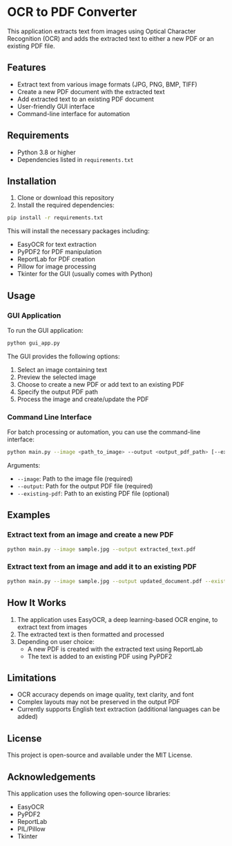 # OCR to PDF Converter

This application extracts text from images using Optical Character Recognition (OCR) and adds the extracted text to either a new PDF or an existing PDF file.

## Features

- Extract text from various image formats (JPG, PNG, BMP, TIFF)
- Create a new PDF document with the extracted text
- Add extracted text to an existing PDF document
- User-friendly GUI interface
- Command-line interface for automation

## Requirements

- Python 3.8 or higher
- Dependencies listed in `requirements.txt`

## Installation

1. Clone or download this repository
2. Install the required dependencies:

```bash
pip install -r requirements.txt
```

This will install the necessary packages including:
- EasyOCR for text extraction
- PyPDF2 for PDF manipulation
- ReportLab for PDF creation
- Pillow for image processing
- Tkinter for the GUI (usually comes with Python)

## Usage

### GUI Application

To run the GUI application:

```bash
python gui_app.py
```

The GUI provides the following options:
1. Select an image containing text
2. Preview the selected image
3. Choose to create a new PDF or add text to an existing PDF
4. Specify the output PDF path
5. Process the image and create/update the PDF

### Command Line Interface

For batch processing or automation, you can use the command-line interface:

```bash
python main.py --image <path_to_image> --output <output_pdf_path> [--existing-pdf <existing_pdf_path>]
```

Arguments:
- `--image`: Path to the image file (required)
- `--output`: Path for the output PDF file (required)
- `--existing-pdf`: Path to an existing PDF file (optional)

## Examples

### Extract text from an image and create a new PDF

```bash
python main.py --image sample.jpg --output extracted_text.pdf
```

### Extract text from an image and add it to an existing PDF

```bash
python main.py --image sample.jpg --output updated_document.pdf --existing-pdf original_document.pdf
```

## How It Works

1. The application uses EasyOCR, a deep learning-based OCR engine, to extract text from images
2. The extracted text is then formatted and processed
3. Depending on user choice:
   - A new PDF is created with the extracted text using ReportLab
   - The text is added to an existing PDF using PyPDF2

## Limitations

- OCR accuracy depends on image quality, text clarity, and font
- Complex layouts may not be preserved in the output PDF
- Currently supports English text extraction (additional languages can be added)

## License

This project is open-source and available under the MIT License.

## Acknowledgements

This application uses the following open-source libraries:
- EasyOCR
- PyPDF2
- ReportLab
- PIL/Pillow
- Tkinter 